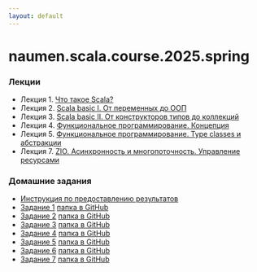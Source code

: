 ```yaml
---
layout: default
---
```

# naumen.scala.course.2025.spring

### Лекции

* Лекция 1. [Что такое Scala?](lectures/scala_lecture_1.html)
* Лекция 2. [Scala basic I. От переменных до ООП](lectures/scala_lecture_2.html)
* Лекция 3. [Scala basic II. От конструкторов типов до коллекций](lectures/scala_lecture_3.html)
* Лекция 4. [Функциональное программирование. Концепция](lectures/scala_lecture_4.html)
* Лекция 5. [Функциональное программирование. Type classes и абстракции](lectures/scala_lecture_5.html)
* Лекция 7. [ZIO. Асинхронность и многопоточность. Управление ресурсами](lectures/scala_lecture_7/index.hmtl)

### Домашние задания
* [Инструкция по предоставлению результатов](https://github.com/naumen-student/naumen.scala.course.2025.spring#%D0%BF%D1%80%D0%B5%D0%B4%D0%BE%D1%81%D1%82%D0%B0%D0%B2%D0%BB%D0%B5%D0%BD%D0%B8%D0%B5-%D1%80%D0%B5%D0%B7%D1%83%D0%BB%D1%8C%D1%82%D0%B0%D1%82%D0%BE%D0%B2)
* [Задание 1](homeworks/homework_1/homework_1.md) [папка в GitHub](https://github.com/naumen-student/naumen.scala.course.2025.spring/tree/master/homeworks/homework_1)
* [Задание 2](homeworks/homework_2/homework_2.md) [папка в GitHub](https://github.com/naumen-student/naumen.scala.course.2025.spring/tree/master/homeworks/homework_2)
* [Задание 3](homeworks/homework_3/homework_3.md) [папка в GitHub](https://github.com/naumen-student/naumen.scala.course.2025.spring/tree/master/homeworks/homework_3)
* [Задание 4](homeworks/homework_4/homework_4.md) [папка в GitHub](https://github.com/naumen-student/naumen.scala.course.2025.spring/tree/master/homeworks/homework_4)
* [Задание 5](homeworks/homework_5/homework_5.md) [папка в GitHub](https://github.com/naumen-student/naumen.scala.course.2025.spring/tree/master/homeworks/homework_5)
* [Задание 6](homeworks/homework_6/homework_6.md) [папка в GitHub](https://github.com/naumen-student/naumen.scala.course.2025.spring/tree/master/homeworks/homework_6)
* [Задание 7](homeworks/homework_7/homework_7.md) [папка в GitHub](https://github.com/naumen-student/naumen.scala.course.2025.spring/tree/master/homeworks/homework_7)
